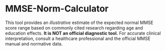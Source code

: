 # MMSE-Norm-Calculator
This tool provides an *illustrative* estimate of the expected normal MMSE score range based on commonly cited research regarding age and education effects. **It is NOT an official diagnostic tool.**
For accurate clinical interpretation, consult a healthcare professional and the official MMSE manual and normative data.
